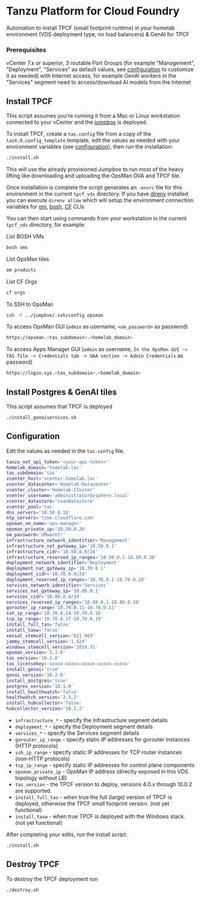 # Tanzu Platform for Cloud Foundry
Automation to install TPCF (small footprint runtime) in your homelab environment (VDS deployment type, no load balancers) & GenAI for TPCF

### Prerequisites
vCenter 7.x or superior, 3 routable Port Groups (for example "Management", "Deployment", "Services" as default values, see [configuration] to customize it as needed) with Internet access, for example GenAI workers in the "Services" segment need to access/download AI models from the Internet

## Install TPCF
This script assumes you're running it from a Mac or Linux workstation connected
to your vCenter and the [jumpbox] is deployed.

To install TPCF, create a `tas.config` file from a copy of the `tasX.0.config_template` template, edit the values as needed with your environment variables (see [configuration]), then run the installation:

```sh
./install.sh
```

This will use the already provisioned Jumpbox to run most of the heavy lifting
like downloading and uploading the OpsMan OVA and TPCF tile.

Once installation is complete the script generates an `.envrc` file for this
environment in the current `tpcf_vds` directory. If you have [direnv] installed
you can execute `direnv allow` which will setup the environment connection
variables for [om], [bosh], [CF] CLIs

You can then start using commands from your workstation in the current `tpcf_vds` directory, for example:

List BOSH VMs
```sh
bosh vms
```

List OpsMan tiles
```sh
om products
```

List CF Orgs
```sh
cf orgs
```

To SSH to OpsMan
```sh
ssh -F ../jumpbox/.ssh/config opsman
```

To access OpsMan GUI (`admin` as username, `<om_password>` as password)
```sh
https://opsman.<tas_subdomain>.<homelab_domain>
```

To access Apps Manager GUI (`admin` as username, `In the OpsMan GUI -> TAS Tile -> Credentials tab -> UAA section -> Admin Credentials` as password)
```sh
https://login.sys.<tas_subdomain>.<homelab_domain>
```

## Install Postgres & GenAI tiles
This script assumes that TPCF is deployed

```sh
./install_genaiservices.sh
```

## Configuration
Edit the values as needed in the `tas.config` file.

```sh
tanzu_net_api_token='<your-api-token>'
homelab_domain='homelab.loc'
tas_subdomain='tas'
vcenter_host='vcenter.homelab.loc'
vcenter_datacenter='Homelab-Datacenter'
vcenter_cluster='Homelab-Cluster'
vcenter_username='administrator@vsphere.local'
vcenter_datastore='vsanDatastore'
vcenter_pool='tas'
dns_servers='10.50.0.10'
ntp_servers='time.cloudflare.com'
opsman_vm_name='ops-manager'
opsman_private_ip='10.50.0.20'
om_password='VMware1!'
infrastructure_network_identifier='Management'
infrastructure_nat_gateway_ip='10.50.0.1'
infrastructure_cidr='10.50.0.0/24'
infrastructure_reserved_ip_ranges='10.50.0.1-10.50.0.20'
deployment_network_identifier='Deployment'
deployment_nat_gateway_ip='10.70.0.1'
deployment_cidr='10.70.0.0/24'
deployment_reserved_ip_ranges='10.70.0.1-10.70.0.10'
services_network_identifier='Services'
services_nat_gateway_ip='10.80.0.1'
services_cidr='10.80.0.0/24'
services_reserved_ip_ranges='10.80.0.1-10.80.0.10'
gorouter_ip_range='10.70.0.11-10.70.0.13'
ssh_ip_range='10.70.0.14-10.70.0.16'
tcp_ip_range='10.70.0.17-10.70.0.19'
install_full_tas='false'
install_tasw='false'
xenial_stemcell_version='621.969'
jammy_stemcell_version='1.824'
windows_stemcell_version='2019.71'
opsman_version='3.1.0'
tas_version='10.2.0'
tas_licensekey='xxxxx-xxxxx-xxxxx-xxxxx-xxxxx'
install_genai='true'
genai_version='10.2.0'
install_postgres='true'
postgres_version='10.1.0'
install_healthwatch='false'
healthwatch_version='2.3.2'
install_hubcollector='false'
hubcollector_version='10.2.2'
```


- `infrastructure_*` - specify the Infrastructure segment details
- `deployment_*` - specify the Deployment segment details
- `services_*` - specify the Services segment details
- `gorouter_ip_range` - specify static IP addresses for gorouter instances (HTTP protocols)
- `ssh_ip_range` - specify static IP addresses for TCP router instances (non-HTTP protocols)
- `tcp_ip_range` - specify static IP addresses for control plane components
- `opsman_private_ip` - OpsMan IP address (direclty exposed in this VDS topology without LB)
- `tas_version` - the TPCF version to deploy, versions 4.0.x through 10.0.2 are supported.
- `install_full_tas` - when true the full (large) version of TPCF is deployed, otherwise the TPCF small footprint version. (not yet functional)
- `install_tasw` - when true TPCF is deployed with the Windows stack. (not yet functional)

After completing your edits, run the install script:
```bash
./install.sh
```

## Destroy TPCF

To destroy the TPCF deployment run

```bash
./destroy.sh
```

[direnv]: https://direnv.net/
[om]: https://techdocs.broadcom.com/us/en/vmware-tanzu/platform/tanzu-operations-manager/3-0/tanzu-ops-manager/install-cli.html
[bosh]: https://bosh.io/docs/cli-v2-install/
[CF]: https://docs.cloudfoundry.org/cf-cli/install-go-cli.html
[jumpbox]: ../jumpbox/README.md
[configuration]: #configuration
[hubcollector]: https://techdocs.broadcom.com/us/en/vmware-tanzu/platform/tanzu-hub/10-2/tnz-hub/foundations-overview.html

